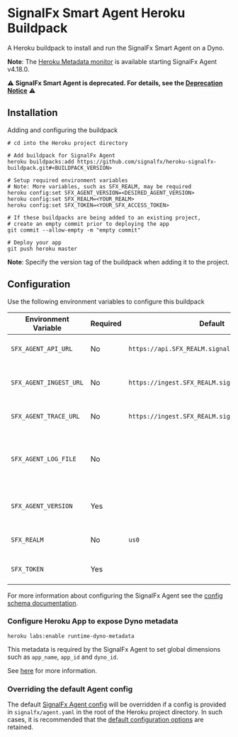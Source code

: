 # SignalFx Smart Agent Heroku Buildpack

A Heroku buildpack to install and run the SignalFx Smart Agent on a Dyno.

**Note**: The [Heroku Metadata monitor](https://docs.signalfx.com/en/latest/integrations/agent/monitors/heroku-metadata.html)
is available starting SignalFx Agent v4.18.0.

:warning: **SignalFx Smart Agent is deprecated. For details, see the [Deprecation Notice](https://github.com/signalfx/signalfx-agent/docs/smartagent-deprecation-notice.md)** :warning:

## Installation

Adding and configuring the buildpack

```
# cd into the Heroku project directory

# Add buildpack for SignalFx Agent
heroku buildpacks:add https://github.com/signalfx/heroku-signalfx-buildpack.git#<BUILDPACK_VERSION>

# Setup required environment variables
# Note: More variables, such as SFX_REALM, may be required
heroku config:set SFX_AGENT_VERSION=<DESIRED_AGENT_VERSION>
heroku config:set SFX_REALM=<YOUR_REALM>
heroku config:set SFX_TOKEN=<YOUR_SFX_ACCESS_TOKEN>

# If these buildpacks are being added to an existing project,
# create an empty commit prior to deploying the app
git commit --allow-empty -m "empty commit"

# Deploy your app
git push heroku master
```

**Note**: Specify the version tag of the buildpack when adding it to the project.

## Configuration

Use the following environment variables to configure this buildpack

| Environment Variable   | Required | Default                                          | Description                                                                                        |
| ---------------------- | -------- | -------                                          | -------------------------------------------------------------------------------------------------- |
| `SFX_AGENT_API_URL`    | No       | `https://api.SFX_REALM.signalfx.com`             | The SignalFx API base URL.                                                                         |
| `SFX_AGENT_INGEST_URL` | No       | `https://ingest.SFX_REALM.signalfx.com`          | The SignalFx Infrastructure Monitoring base URL.                                                   |
| `SFX_AGENT_TRACE_URL`  | No       | `https://ingest.SFX_REALM.signalfx.com/v2/trace` | The SignalFx APM base URL.                                                                         |
| `SFX_AGENT_LOG_FILE`   | No       |                                                  | Specify location of agent logs. If not specified, logs will go to stdout                           |
| `SFX_AGENT_VERSION`    | Yes      |                                                  | Version of the SignalFx Agent to be configured                                                     |
| `SFX_REALM`            | No       | `us0`                                            | Your SignalFx realm                                                                                |
| `SFX_TOKEN`            | Yes      |                                                  | Your SignalFx access token                                                                         |

For more information about configuring the SignalFx Agent see the [config schema documentation](https://docs.signalfx.com/en/latest/integrations/agent/config-schema.html).
### Configure Heroku App to expose Dyno metadata

```
heroku labs:enable runtime-dyno-metadata
```

This metadata is required by the SignalFx Agent to set global dimensions such as `app_name`, `app_id` and `dyno_id`.

See [here](https://devcenter.heroku.com/articles/dyno-metadata) for more information.

### Overriding the default Agent config

The default [SignalFx Agent config](./setup/config.yaml) will be overridden if a config is provided in `signalfx/agent.yaml`
in the root of the Heroku project directory. In such cases, it is recommended
that the [default configuration options](setup/config.yaml) are retained.
